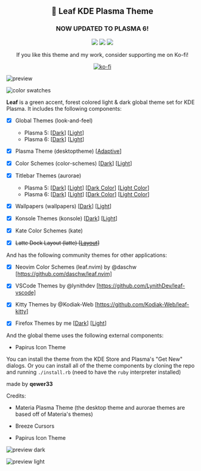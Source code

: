 <div align="center">

## 🌲 Leaf KDE Plasma Theme

### NOW UPDATED TO PLASMA 6!


![](https://img.shields.io/static/v1?style=for-the-badge&label=KDE+Plasma&message=Global+Theme&color=blue&logo=kde)
![](https://img.shields.io/static/v1?style=for-the-badge&label=KDE%20Store&message=11K+%20Downloads&color=blue&logo=kde&logoColor=orange)
![](https://img.shields.io/static/v1?style=for-the-badge&label=Qt&message=Color+Schemes&color=green&logo=qt)

If you like this theme and my work, consider supporting me on Ko-fi!

[![ko-fi](https://ko-fi.com/img/githubbutton_sm.svg)](https://ko-fi.com/B0B8FQ871)

</div>

![preview](https://github.com/qewer33/leaf-kde/blob/main/assets/preview-plasma6.png?raw=true)

![color swatches](https://github.com/qewer33/leaf-kde/blob/main/assets/color_swatches.png?raw=true)

**Leaf** is a green accent, forest colored light & dark global theme set for KDE Plasma. It includes the following components:

- [x] Global Themes (look-and-feel)
  - Plasma 5: [[Dark](https://store.kde.org/p/1740699)] [[Light](https://store.kde.org/p/1740701)]
  - Plasma 6: [[Dark](https://store.kde.org/p/2186340)] [[Light](https://store.kde.org/p/2186341)]

- [x] Plasma Theme (desktoptheme) [[Adaptive](https://store.kde.org/p/1739737)]

- [x] Color Schemes (color-schemes) [[Dark](https://store.kde.org/p/1739715)] [[Light](https://store.kde.org/p/1739720)]

- [x] Titlebar Themes (aurorae)
  - Plasma 5: [[Dark](https://store.kde.org/p/1739752)] [[Light](https://store.kde.org/p/1739758)] [[Dark Color](https://store.kde.org/p/1748461)] [[Light Color](https://store.kde.org/p/1748463)]
  - Plasma 6: [[Dark](https://store.kde.org/p/2186335)] [[Light](https://store.kde.org/p/2186337)] [[Dark Color](https://store.kde.org/p/2186338)] [[Light Color](https://store.kde.org/p/2186339)]

- [x] Wallpapers (wallpapers) [[Dark](https://store.kde.org/p/1739944)] [[Light](https://store.kde.org/p/1739945)]

- [x] Konsole Themes (konsole) [[Dark](https://store.kde.org/p/1741394)] [[Light](https://store.kde.org/p/1741399)]

- [x] Kate Color Schemes (kate)

- [x] ~~Latte Dock Layout (latte) [[Layout](https://store.kde.org/p/1740720)]~~

And has the following community themes for other applications:

- [x] Neovim Color Schemes (leaf.nvim) by @daschw [https://github.com/daschw/leaf.nvim]

- [x] VSCode Themes by @lynithdev [https://github.com/LynithDev/leaf-vscode]

- [x] Kitty Themes by @Kodiak-Web [https://github.com/Kodiak-Web/leaf-kitty]

- [x] Firefox Themes by me [[Dark](https://addons.mozilla.org/en-US/firefox/addon/leaf-dark/)] [[Light](https://addons.mozilla.org/en-US/firefox/addon/leaf-light/)]

And the global theme uses the following external components:

- Papirus Icon Theme

You can install the theme from the KDE Store and Plasma's "Get New" dialogs. Or you can install all of the theme components by cloning the repo and running `./install.rb` (need to have the `ruby` interpreter installed)

made by **qewer33**

Credits:

- Materia Plasma Theme (the desktop theme and aurorae themes are based off of Materia's themes)

- Breeze Cursors

- Papirus Icon Theme

![preview dark](https://github.com/qewer33/leaf-kde/blob/main/assets/preview-dark.png?raw=true)

![preview light](https://github.com/qewer33/leaf-kde/blob/main/assets/preview-light.png?raw=true)
